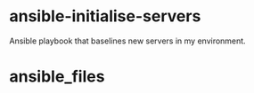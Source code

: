 # ansible-initialise-servers
Ansible playbook that baselines new servers in my environment.
# ansible_files
